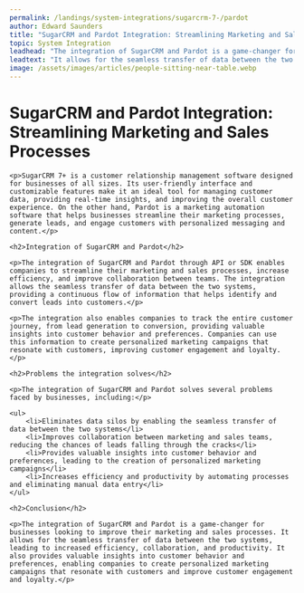 ```yaml
---
permalink: /landings/system-integrations/sugarcrm-7-/pardot
author: Edward Saunders
title: "SugarCRM and Pardot Integration: Streamlining Marketing and Sales Processes"
topic: System Integration
leadhead: "The integration of SugarCRM and Pardot is a game-changer for businesses looking to improve their marketing and sales processes"
leadtext: "It allows for the seamless transfer of data between the two systems, leading to increased efficiency, collaboration, and productivity. It also provides valuable insights into customer behavior and preferences, enabling companies to create personalized marketing campaigns that resonate with customers and improve customer engagement and loyalty."
image: /assets/images/articles/people-sitting-near-table.webp
---
```

<div class="arttext">
	<h1>SugarCRM and Pardot Integration: Streamlining Marketing and Sales Processes</h1>

	<p>SugarCRM 7+ is a customer relationship management software designed for businesses of all sizes. Its user-friendly interface and customizable features make it an ideal tool for managing customer data, providing real-time insights, and improving the overall customer experience. On the other hand, Pardot is a marketing automation software that helps businesses streamline their marketing processes, generate leads, and engage customers with personalized messaging and content.</p>

	<h2>Integration of SugarCRM and Pardot</h2>
	
	<p>The integration of SugarCRM and Pardot through API or SDK enables companies to streamline their marketing and sales processes, increase efficiency, and improve collaboration between teams. The integration allows the seamless transfer of data between the two systems, providing a continuous flow of information that helps identify and convert leads into customers.</p>

	<p>The integration also enables companies to track the entire customer journey, from lead generation to conversion, providing valuable insights into customer behavior and preferences. Companies can use this information to create personalized marketing campaigns that resonate with customers, improving customer engagement and loyalty.</p>

	<h2>Problems the integration solves</h2>
	
	<p>The integration of SugarCRM and Pardot solves several problems faced by businesses, including:</p>

	<ul>
		<li>Eliminates data silos by enabling the seamless transfer of data between the two systems</li>
		<li>Improves collaboration between marketing and sales teams, reducing the chances of leads falling through the cracks</li>
		<li>Provides valuable insights into customer behavior and preferences, leading to the creation of personalized marketing campaigns</li>
		<li>Increases efficiency and productivity by automating processes and eliminating manual data entry</li>
	</ul>

	<h2>Conclusion</h2>
	
	<p>The integration of SugarCRM and Pardot is a game-changer for businesses looking to improve their marketing and sales processes. It allows for the seamless transfer of data between the two systems, leading to increased efficiency, collaboration, and productivity. It also provides valuable insights into customer behavior and preferences, enabling companies to create personalized marketing campaigns that resonate with customers and improve customer engagement and loyalty.</p>

</div>